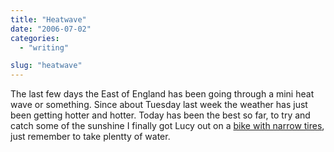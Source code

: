 ```yaml
---
title: "Heatwave"
date: "2006-07-02"
categories: 
  - "writing"

slug: "heatwave"
---
```


The last few days the East of England has been going through a mini heat wave or something. Since about Tuesday last week the weather has just been getting hotter and hotter. Today has been the best so far, to try and catch some of the sunshine I finally got Lucy out on a [bike with narrow tires](https://static.flickr.com/56/180099920_01cca77683_m.jpg), just remember to take plentty of water.
